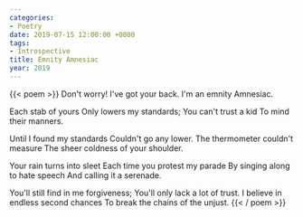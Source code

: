 ```yaml
---
categories:
- Poetry
date: 2019-07-15 12:00:00 +0000
tags:
- Introspective
title: Emnity Amnesiac
year: 2019
---
```

{{< poem >}}
Don't worry!
I've got your back.
I'm an emnity 
Amnesiac.

Each stab of yours 
Only lowers my standards;
You can't trust a kid 
To mind their manners.

Until I found my standards
Couldn't go any lower.
The thermometer couldn't measure
The sheer coldness of your shoulder.

Your rain turns into sleet
Each time you protest my parade
By singing along to hate speech
And calling it a serenade.

You'll still find in me forgiveness;
You'll only lack a lot of trust.
I believe in endless second chances
To break the chains of the unjust.
{{< / poem >}}